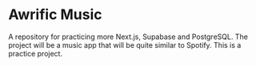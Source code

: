# Awrific Music
A repository for practicing more Next.js, Supabase and PostgreSQL. The project will be a music app that will be quite similar to Spotify. This is a practice project.

